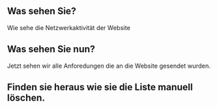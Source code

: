 ## Was sehen Sie?

Wie sehe die Netzwerkaktivität der Website

## Was sehen Sie nun?
Jetzt sehen wir alle Anforedungen die an die Website gesendet wurden.

## Finden sie heraus wie sie die Liste manuell löschen.
